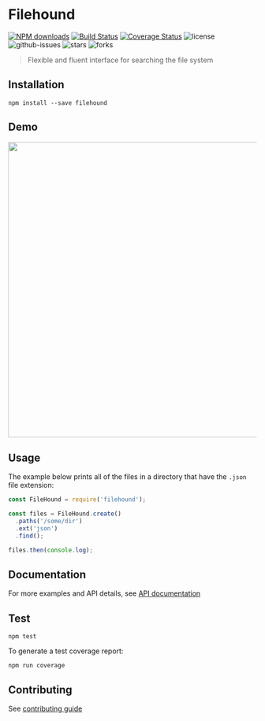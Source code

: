 # Filehound

[![NPM downloads](https://img.shields.io/npm/dm/filehound.svg?style=flat)](https://npmjs.org/package/filehound)
[![Build Status](https://travis-ci.org/nspragg/filehound.svg)](https://travis-ci.org/nspragg/filehound) [![Coverage Status](https://coveralls.io/repos/github/nspragg/filehound/badge.svg?branch=master)](https://coveralls.io/github/nspragg/filehound?branch=master)
 ![license](https://img.shields.io/badge/license-MIT-blue.svg) 
![github-issues](https://img.shields.io/github/issues/nspragg/filehound.svg)
![stars](https://img.shields.io/github/stars/nspragg/filehound.svg)
![forks](https://img.shields.io/github/forks/nspragg/filehound.svg)
> Flexible and fluent interface for searching the file system

## Installation

```
npm install --save filehound
```

## Demo

<img src="https://cloud.githubusercontent.com/assets/917111/13683231/7e915c2c-e6fd-11e5-9d58-e7228cf76ccf.gif" width="600"/>

## Usage

The example below prints all of the files in a directory that have the `.json` file extension:

```js
const FileHound = require('filehound');

const files = FileHound.create()
  .paths('/some/dir')
  .ext('json')
  .find();

files.then(console.log);
```

## Documentation
For more examples and API details, see [API documentation](https://nspragg.github.io/filehound/)

## Test

```
npm test
```

To generate a test coverage report:

```
npm run coverage
```
## Contributing

See [contributing guide](./CONTRIBUTING.md)
